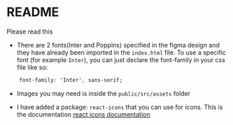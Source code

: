 # README

Please read this

- There are 2 fonts(Inter and Poppins) specified in the figma design and they have already been imported in the `index.html` file. To use a specific font (for example `Inter`), you can just declare the font-family in your css file like so:

```css
    font-family: 'Inter', sans-serif;
```

- Images you may need is inside the `public/src/assets` folder

- I have added a package: `react-icons` that you can use for icons. This is the documentation [react icons documentation](https://react-icons.github.io/react-icons)
